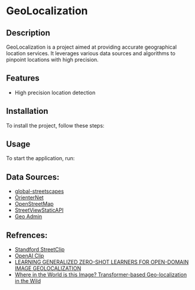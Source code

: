 # GeoLocalization

## Description
GeoLocalization is a project aimed at providing accurate geographical location services. It leverages various data sources and algorithms to pinpoint locations with high precision.

## Features
- High precision location detection

## Installation
To install the project, follow these steps:


## Usage
To start the application, run:


## Data Sources:
- [global-streetscapes](https://huggingface.co/datasets/NUS-UAL/global-streetscapes)
- [OrienterNet](https://github.com/facebookresearch/OrienterNet/tree/main)
- [OpenStreetMap](https://www.openstreetmap.org/#map=11/47.0521/8.5000)
- [StreetViewStaticAPI](https://developers.google.com/maps/documentation/streetview/overview)
- [Geo Admin](https://api3.geo.admin.ch/services/sdiservices.html#url)

## Refrences:
- [Standford StreetClip](https://huggingface.co/geolocal/StreetCLIP)
- [OpenAI Clip](https://huggingface.co/openai/clip-vit-large-patch14-336)
- [LEARNING GENERALIZED ZERO-SHOT LEARNERS FOR OPEN-DOMAIN IMAGE GEOLOCALIZATION](https://arxiv.org/pdf/2302.00275)
- [Where in the World is this Image? Transformer-based Geo-localization in the Wild](https://arxiv.org/pdf/2204.13861)